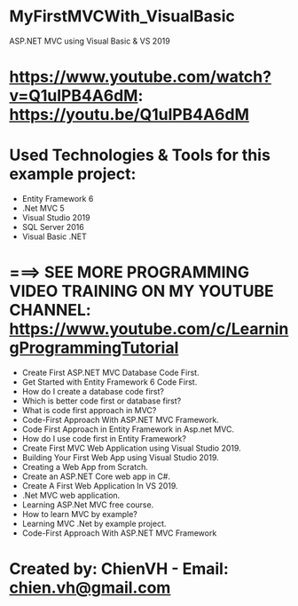 # MyFirstMVCWith_VisualBasic
ASP.NET MVC using Visual Basic &amp; VS 2019

# https://www.youtube.com/watch?v=Q1ulPB4A6dM: https://youtu.be/Q1ulPB4A6dM

# Used Technologies & Tools for this example project:
- Entity Framework 6
- .Net MVC 5
- Visual Studio 2019
- SQL Server 2016
- Visual Basic .NET

# ===> SEE MORE PROGRAMMING VIDEO TRAINING ON MY YOUTUBE CHANNEL: https://www.youtube.com/c/LearningProgrammingTutorial

- Create First ASP.NET MVC Database Code First.
- Get Started with Entity Framework 6 Code First.
- How do I create a database code first?
- Which is better code first or database first?
- What is code first approach in MVC?
- Code-First Approach With ASP.NET MVC Framework.
- Code First Approach in Entity Framework in Asp.net MVC.
- How do I use code first in Entity Framework?
- Create First MVC Web Application using Visual Studio 2019.
- Building Your First Web App using Visual Studio 2019.
- Creating a Web App from Scratch.
- Create an ASP.NET Core web app in C#.
- Create A First Web Application In VS 2019.
- .Net MVC web application.
- Learning ASP.Net MVC free course.
- How to learn MVC by example?
- Learning MVC .Net by example project.
- Code-First Approach With ASP.NET MVC Framework

# Created by: ChienVH - Email: chien.vh@gmail.com
